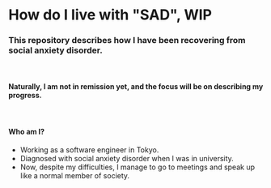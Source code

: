 # How do I live with "SAD", WIP

### This repository describes how I have been recovering from social anxiety disorder.

<br>

#### Naturally, I am not in remission yet, and the focus will be on describing my progress.

<br>

#### Who am I?
- Working as a software engineer in Tokyo.
- Diagnosed with social anxiety disorder when I was in university.
- Now, despite my difficulties, I manage to go to meetings and speak up like a normal member of society.